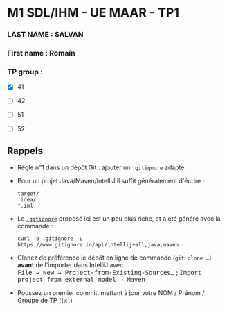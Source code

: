 # M1 SDL/IHM - UE MAAR - TP1

### LAST NAME : SALVAN
### First name : Romain
### TP group :
- [X] 41
- [ ] 42
- [ ] 51
- [ ] 52


## Rappels

* Règle n°1 dans un dépôt Git : ajouter un `.gitignore` adapté.

* Pour un projet Java/Maven/IntelliJ il suffit généralement d'écrire :

  ```
  target/
  .idea/
  *.iml
  ```

* Le [`.gitignore`](.gitignore) proposé ici est un peu plus riche, et
  a été généré avec la commande :
  
  ```
  curl -o .gitignore -L https://www.gitignore.io/api/intellij+all,java,maven
  ```

* Clonez de préférence le dépôt en ligne de commande (`git clone …`) **avant** de l'importer dans IntelliJ avec  
<kbd>File → New → Project-from-Existing-Sources…</kbd> ; <kbd>Import project from external model → Maven</kbd>

* Poussez un premier commit, mettant à jour votre NOM / Prénom / Groupe de TP (`[x]`)
